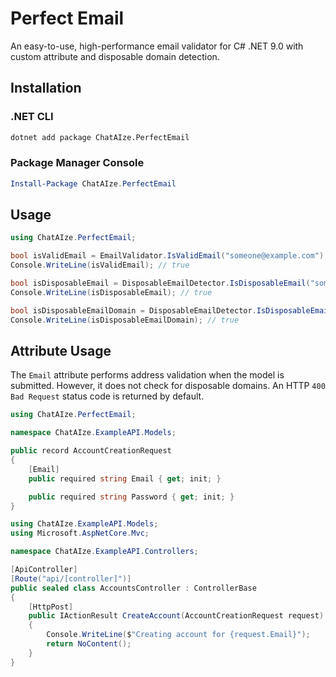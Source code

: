 # Perfect Email
An easy-to-use, high-performance email validator for C# .NET 9.0 with custom attribute and disposable domain detection.

## Installation
### .NET CLI
```bash
dotnet add package ChatAIze.PerfectEmail
```
### Package Manager Console
```powershell
Install-Package ChatAIze.PerfectEmail
```

## Usage
```cs
using ChatAIze.PerfectEmail;

bool isValidEmail = EmailValidator.IsValidEmail("someone@example.com");
Console.WriteLine(isValidEmail); // true

bool isDisposableEmail = DisposableEmailDetector.IsDisposableEmail("someone@0-mail.com");
Console.WriteLine(isDisposableEmail); // true

bool isDisposableEmailDomain = DisposableEmailDetector.IsDisposableEmailDomain("0-mail.com");
Console.WriteLine(isDisposableEmailDomain); // true
```

## Attribute Usage
The `Email` attribute performs address validation when the model is submitted. However, it does not check for disposable domains. An HTTP `400 Bad Request` status code is returned by default.
```cs
using ChatAIze.PerfectEmail;

namespace ChatAIze.ExampleAPI.Models;

public record AccountCreationRequest
{
    [Email]
    public required string Email { get; init; }

    public required string Password { get; init; }
}
```
```cs
using ChatAIze.ExampleAPI.Models;
using Microsoft.AspNetCore.Mvc;

namespace ChatAIze.ExampleAPI.Controllers;

[ApiController]
[Route("api/[controller]")]
public sealed class AccountsController : ControllerBase
{
    [HttpPost]
    public IActionResult CreateAccount(AccountCreationRequest request)
    {
        Console.WriteLine($"Creating account for {request.Email}");
        return NoContent();
    }
}
```
